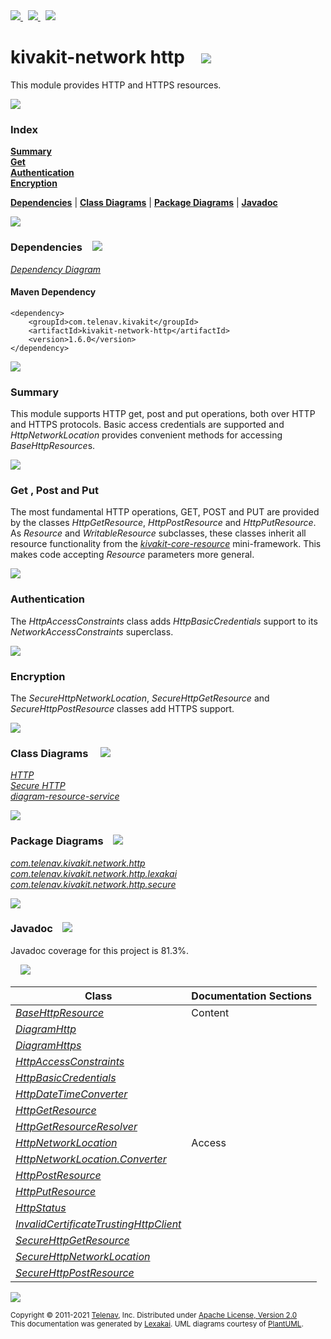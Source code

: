 [//]: # (start-user-text)

<a href="https://www.kivakit.org">
<img src="https://telenav.github.io/telenav-assets/images/icons/web-32.png" srcset="https://telenav.github.io/telenav-assets/images/icons/web-32-2x.png 2x"/>
</a>
&nbsp;
<a href="https://twitter.com/openkivakit">
<img src="https://telenav.github.io/telenav-assets/images/logos/twitter/twitter-32.png" srcset="https://telenav.github.io/telenav-assets/images/logos/twitter/twitter-32-2x.png 2x"/>
</a>
&nbsp;
<a href="https://kivakit.zulipchat.com">
<img src="https://telenav.github.io/telenav-assets/images/logos/zulip/zulip-32.png" srcset="https://telenav.github.io/telenav-assets/images/logos/zulip/zulip-32-2x.png 2x"/>
</a>

[//]: # (end-user-text)

# kivakit-network http &nbsp;&nbsp; <img src="https://telenav.github.io/telenav-assets/images/icons/world-32.png" srcset="https://telenav.github.io/telenav-assets/images/icons/world-32-2x.png 2x"/>

This module provides HTTP and HTTPS resources.

<img src="https://telenav.github.io/telenav-assets/images/icons/horizontal-line-512.png" srcset="https://telenav.github.io/telenav-assets/images/separators/horizontal-line-512-2x.png 2x"/>

### Index

[**Summary**](#summary)  
[**Get**](#get)  
[**Authentication**](#authentication)  
[**Encryption**](#encryption)  

[**Dependencies**](#dependencies) | [**Class Diagrams**](#class-diagrams) | [**Package Diagrams**](#package-diagrams) | [**Javadoc**](#javadoc)

<img src="https://telenav.github.io/telenav-assets/images/icons/horizontal-line-512.png" srcset="https://telenav.github.io/telenav-assets/images/separators/horizontal-line-512-2x.png 2x"/>

### Dependencies <a name="dependencies"></a> &nbsp;&nbsp; <img src="https://telenav.github.io/telenav-assets/images/icons/dependencies-32.png" srcset="https://telenav.github.io/telenav-assets/images/icons/dependencies-32-2x.png 2x"/>

[*Dependency Diagram*](https://www.kivakit.org/1.6.0/lexakai/kivakit/kivakit-network/http/documentation/diagrams/dependencies.svg)

#### Maven Dependency

    <dependency>
        <groupId>com.telenav.kivakit</groupId>
        <artifactId>kivakit-network-http</artifactId>
        <version>1.6.0</version>
    </dependency>

<img src="https://telenav.github.io/telenav-assets/images/icons/horizontal-line-128.png" srcset="https://telenav.github.io/telenav-assets/images/separators/horizontal-line-128-2x.png 2x"/>

[//]: # (start-user-text)

### Summary <a name = "summary"></a>

This module supports HTTP get, post and put operations, both over HTTP and HTTPS protocols. Basic
access credentials are supported and *HttpNetworkLocation* provides convenient methods for accessing
*BaseHttpResource*s.

<img src="https://telenav.github.io/telenav-assets/images/icons/horizontal-line-128.png" srcset="https://telenav.github.io/telenav-assets/images/separators/horizontal-line-128-2x.png 2x"/>

### Get <a name = "get"></a>, Post and Put

The most fundamental HTTP operations, GET, POST and PUT are provided by the classes *HttpGetResource*,
*HttpPostResource* and *HttpPutResource*. As *Resource* and *WritableResource* subclasses, these classes
inherit all resource functionality from the [*kivakit-core-resource*](../../resource/README.md) mini-framework. This makes code accepting
*Resource* parameters more general.

<img src="https://telenav.github.io/telenav-assets/images/icons/horizontal-line-128.png" srcset="https://telenav.github.io/telenav-assets/images/separators/horizontal-line-128-2x.png 2x"/>

### Authentication <a name = "authentication"></a>

The *HttpAccessConstraints* class adds *HttpBasicCredentials* support to its *NetworkAccessConstraints* superclass.

<img src="https://telenav.github.io/telenav-assets/images/icons/horizontal-line-128.png" srcset="https://telenav.github.io/telenav-assets/images/separators/horizontal-line-128-2x.png 2x"/>

### Encryption <a name = "encryption"></a>

The *SecureHttpNetworkLocation*, *SecureHttpGetResource* and *SecureHttpPostResource* classes add HTTPS support.

[//]: # (end-user-text)

<img src="https://telenav.github.io/telenav-assets/images/icons/horizontal-line-128.png" srcset="https://telenav.github.io/telenav-assets/images/separators/horizontal-line-128-2x.png 2x"/>

### Class Diagrams <a name="class-diagrams"></a> &nbsp; &nbsp; <img src="https://telenav.github.io/telenav-assets/images/icons/diagram-40.png" srcset="https://telenav.github.io/telenav-assets/images/icons/diagram-40-2x.png 2x"/>

[*HTTP*](https://www.kivakit.org/1.6.0/lexakai/kivakit/kivakit-network/http/documentation/diagrams/diagram-http.svg)  
[*Secure HTTP*](https://www.kivakit.org/1.6.0/lexakai/kivakit/kivakit-network/http/documentation/diagrams/diagram-https.svg)  
[*diagram-resource-service*](https://www.kivakit.org/1.6.0/lexakai/kivakit/kivakit-network/http/documentation/diagrams/diagram-resource-service.svg)

<img src="https://telenav.github.io/telenav-assets/images/icons/horizontal-line-128.png" srcset="https://telenav.github.io/telenav-assets/images/separators/horizontal-line-128-2x.png 2x"/>

### Package Diagrams <a name="package-diagrams"></a> &nbsp;&nbsp; <img src="https://telenav.github.io/telenav-assets/images/icons/box-32.png" srcset="https://telenav.github.io/telenav-assets/images/icons/box-32-2x.png 2x"/>

[*com.telenav.kivakit.network.http*](https://www.kivakit.org/1.6.0/lexakai/kivakit/kivakit-network/http/documentation/diagrams/com.telenav.kivakit.network.http.svg)  
[*com.telenav.kivakit.network.http.lexakai*](https://www.kivakit.org/1.6.0/lexakai/kivakit/kivakit-network/http/documentation/diagrams/com.telenav.kivakit.network.http.lexakai.svg)  
[*com.telenav.kivakit.network.http.secure*](https://www.kivakit.org/1.6.0/lexakai/kivakit/kivakit-network/http/documentation/diagrams/com.telenav.kivakit.network.http.secure.svg)

<img src="https://telenav.github.io/telenav-assets/images/icons/horizontal-line-128.png" srcset="https://telenav.github.io/telenav-assets/images/separators/horizontal-line-128-2x.png 2x"/>

### Javadoc <a name="javadoc"></a> &nbsp;&nbsp; <img src="https://telenav.github.io/telenav-assets/images/icons/books-24.png" srcset="https://telenav.github.io/telenav-assets/images/icons/books-24-2x.png 2x"/>

Javadoc coverage for this project is 81.3%.  
  
&nbsp; &nbsp; <img src="https://telenav.github.io/telenav-assets/meters/meter-80-96.png" srcset="https://telenav.github.io/telenav-assets/meters/meter-80-96-2x.png 2x"/>




| Class | Documentation Sections |
|---|---|
| [*BaseHttpResource*](https://www.kivakit.org/1.6.0/javadoc/kivakit/kivakit.network.http//////////////////////////////////////////////////.html) | Content |  
| [*DiagramHttp*](https://www.kivakit.org/1.6.0/javadoc/kivakit/kivakit.network.http/////////////////////////////////////////////////////.html) |  |  
| [*DiagramHttps*](https://www.kivakit.org/1.6.0/javadoc/kivakit/kivakit.network.http//////////////////////////////////////////////////////.html) |  |  
| [*HttpAccessConstraints*](https://www.kivakit.org/1.6.0/javadoc/kivakit/kivakit.network.http///////////////////////////////////////////////////////.html) |  |  
| [*HttpBasicCredentials*](https://www.kivakit.org/1.6.0/javadoc/kivakit/kivakit.network.http//////////////////////////////////////////////////////.html) |  |  
| [*HttpDateTimeConverter*](https://www.kivakit.org/1.6.0/javadoc/kivakit/kivakit.network.http///////////////////////////////////////////////////////.html) |  |  
| [*HttpGetResource*](https://www.kivakit.org/1.6.0/javadoc/kivakit/kivakit.network.http/////////////////////////////////////////////////.html) |  |  
| [*HttpGetResourceResolver*](https://www.kivakit.org/1.6.0/javadoc/kivakit/kivakit.network.http/////////////////////////////////////////////////////////.html) |  |  
| [*HttpNetworkLocation*](https://www.kivakit.org/1.6.0/javadoc/kivakit/kivakit.network.http/////////////////////////////////////////////////////.html) | Access |  
| [*HttpNetworkLocation.Converter*](https://www.kivakit.org/1.6.0/javadoc/kivakit/kivakit.network.http///////////////////////////////////////////////////////////////.html) |  |  
| [*HttpPostResource*](https://www.kivakit.org/1.6.0/javadoc/kivakit/kivakit.network.http//////////////////////////////////////////////////.html) |  |  
| [*HttpPutResource*](https://www.kivakit.org/1.6.0/javadoc/kivakit/kivakit.network.http/////////////////////////////////////////////////.html) |  |  
| [*HttpStatus*](https://www.kivakit.org/1.6.0/javadoc/kivakit/kivakit.network.http////////////////////////////////////////////.html) |  |  
| [*InvalidCertificateTrustingHttpClient*](https://www.kivakit.org/1.6.0/javadoc/kivakit/kivakit.network.http/////////////////////////////////////////////////////////////////////////////.html) |  |  
| [*SecureHttpGetResource*](https://www.kivakit.org/1.6.0/javadoc/kivakit/kivakit.network.http//////////////////////////////////////////////////////////////.html) |  |  
| [*SecureHttpNetworkLocation*](https://www.kivakit.org/1.6.0/javadoc/kivakit/kivakit.network.http//////////////////////////////////////////////////////////////////.html) |  |  
| [*SecureHttpPostResource*](https://www.kivakit.org/1.6.0/javadoc/kivakit/kivakit.network.http///////////////////////////////////////////////////////////////.html) |  |  

[//]: # (start-user-text)



[//]: # (end-user-text)

<img src="https://telenav.github.io/telenav-assets/images/icons/horizontal-line-512.png" srcset="https://telenav.github.io/telenav-assets/images/separators/horizontal-line-512-2x.png 2x"/>

<sub>Copyright &#169; 2011-2021 [Telenav](https://telenav.com), Inc. Distributed under [Apache License, Version 2.0](LICENSE)</sub>  
<sub>This documentation was generated by [Lexakai](https://lexakai.org). UML diagrams courtesy of [PlantUML](https://plantuml.com).</sub>
